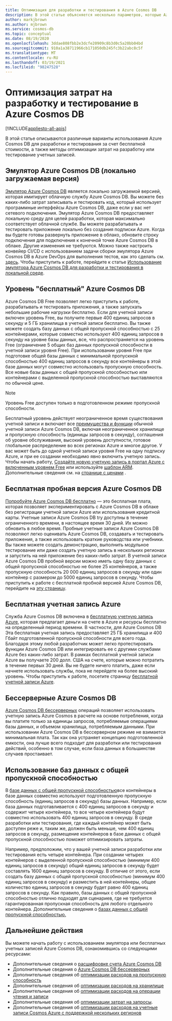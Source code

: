 ```yaml
---
title: Оптимизация для разработки и тестирования в Azure Cosmos DB
description: В этой статье объясняется несколько параметров, которые Azure Cosmos DB предлагает для разработки и тестирования службы бесплатно.
author: markjbrown
ms.author: mjbrown
ms.service: cosmos-db
ms.topic: conceptual
ms.date: 08/19/2020
ms.openlocfilehash: 3ddae808fbb2e3dcfe20909c8b3d0c5a20bb04bd
ms.sourcegitcommit: 910a1a38711966cb171050db245fc3b22abc8c5f
ms.translationtype: MT
ms.contentlocale: ru-RU
ms.lasthandoff: 03/19/2021
ms.locfileid: "98247528"
---
```

# <a name="optimize-development-and-testing-cost-in-azure-cosmos-db"></a>Оптимизация затрат на разработку и тестирование в Azure Cosmos DB
[!INCLUDE[appliesto-all-apis](includes/appliesto-all-apis.md)]

В этой статье описываются различные варианты использования Azure Cosmos DB для разработки и тестирования за счет бесплатной стоимости, а также методы оптимизации затрат на разработку или тестирование учетных записей.

## <a name="azure-cosmos-db-emulator-locally-downloadable-version"></a>Эмулятор Azure Cosmos DB (локально загружаемая версия)

[Эмулятор Azure Cosmos DB](local-emulator.md) является локально загружаемой версией, которая имитирует облачную службу Azure Cosmos DB. Вы можете без каких-либо затрат записывать и тестировать код, который использует программные интерфейсы Azure Cosmos DB, даже если у вас нет сетевого подключения. Эмулятор Azure Cosmos DB предоставляет локальную среду для целей разработки, которая максимально соответствует облачной службе. Вы можете разрабатывать и тестировать приложение локально без создания подписки Azure. Когда вы будете готовы развернуть приложение в облако, обновите строку подключения для подключения к конечной точке Azure Cosmos DB в облаке. Другие изменения не требуются. Можно также настроить конвейер CI/CD с использованием задачи сборки эмулятора Azure Cosmos DB в Azure DevOps для выполнения тестов, как это сделать см. [здесь](tutorial-setup-ci-cd.md). Чтобы приступить к работе, перейдите к статье [Использование эмулятора Azure Cosmos DB для разработки и тестирования в локальной среде](local-emulator.md).

## <a name="azure-cosmos-db-free-tier"></a>Уровень "бесплатный" Azure Cosmos DB

Azure Cosmos DB Free позволяет легко приступить к работе, разрабатывать и тестировать приложения, а также запускать небольшие рабочие нагрузки бесплатно. Если для учетной записи включен уровень Free, вы получите первые 400 единиц запросов в секунду и 5 ГБ хранилища в учетной записи бесплатно. Вы также можете создать базу данных с общей пропускной способностью с 25 контейнерами, которые совместно используют 400 единиц запросов в секунду на уровне базы данных, все, что распространяется на уровень Free (ограничение 5 общих баз данных пропускной способности в учетной записи уровня Free). При использовании уровня Free при подготовке общей базы данных с минимальной пропускной способностью 400 единиц запросов в секунду все контейнеры в этой базе данных могут совместно использовать пропускную способность. Все новые базы данных с общей пропускной способностью или контейнерами с выделенной пропускной способностью выставляются по обычной цене.

> [!NOTE]
> Уровень Free доступен только в подготовленном режиме пропускной способности.

Бесплатный уровень действует неограниченное время существования учетной записи и включает все [преимущества и функции](introduction.md#key-benefits) обычной учетной записи Azure Cosmos DB, включая неограниченное хранилище и пропускную способность (единицы запросов в секунду), соглашения об уровне обслуживания, высокий уровень доступности, готовое глобальное распределение во всех регионах Azure и многое другое. У вас может быть до одной учетной записи уровня Free на одну подписку Azure, и при ее создании необходимо явно включить учетную запись. Чтобы начать работу, [Создайте новую учетную запись в портал Azure с включенным уровнем Free](create-cosmosdb-resources-portal.md) или используйте [шаблон ARM](./manage-with-templates.md#free-tier). Дополнительные сведения см. на [странице с ценами](https://azure.microsoft.com/pricing/details/cosmos-db/) .

## <a name="try-azure-cosmos-db-for-free"></a>Бесплатная пробная версия Azure Cosmos DB

[Попробуйте Azure Cosmos DB бесплатно](https://azure.microsoft.com/try/cosmosdb/) — это бесплатная плата, которая позволяет экспериментировать с Azure Cosmos DB в облаке без регистрации учетной записи Azure или использования кредитной карты. Учетные записи Azure Cosmos DB try доступны в течение ограниченного времени, в настоящее время 30 дней. Их можно обновить в любое время. Пробные учетные записи Azure Cosmos DB позволяют легко оценивать Azure Cosmos DB, создавать и тестировать приложения, а также использовать краткие руководства или учебники. Вы также можете создать демонстрацию, выполнить модульное тестирование или даже создать учетную запись в нескольких регионах и запустить на ней приложение без каких-либо затрат. В учетной записи Azure Cosmos DB пробной версии можно иметь одну базу данных с общей пропускной способностью не более 25 контейнеров, а также пропускную способность 20 000 единиц запросов в секунду или один контейнер с размером до 5000 единиц запросов в секунду. Чтобы приступить к работе с бесплатной пробной версией Azure Cosmos DB, перейдите на [эту страницу](https://azure.microsoft.com/try/cosmosdb/).

## <a name="azure-free-account"></a>Бесплатная учетная запись Azure

Служба Azure Cosmos DB включена в [бесплатную учетную запись Azure](https://azure.microsoft.com/free), которая предлагает деньги на счете в Azure и ресурсы бесплатно на определенный период времени. В частности, для Azure Cosmos DB Эта бесплатная учетная запись предоставляет 25 ГБ хранилища и 400 Гбайт подготовленной пропускной способности для всего года. Благодаря этому любой разработчик может легко протестировать функции Azure Cosmos DB или интегрировать ее с другими службами Azure без каких-либо затрат. В рамках бесплатной учетной записи Azure вы получаете 200 долл. США на счете, которые можно потратить в течение первых 30 дней. Вы не будете ничего платить, даже если начнете использовать службы, пока не перейдете на более высокий уровень. Чтобы приступить к работе, посетите страницу [бесплатной учетной записи Azure](https://azure.microsoft.com/free).

## <a name="azure-cosmos-db-serverless"></a>Бессерверные Azure Cosmos DB

[Azure Cosmos DB бессерверных](serverless.md) операций позволяет использовать учетную запись Azure Cosmos в расчете на основе потребления, когда вы платите только за единицы запросов, потребляемые операциями базы данных, и объемом хранилища, потребляемым данными. При использовании Azure Cosmos DB в бессерверном режиме не взимается минимальная плата. Так как она устраняет концепцию подготовленной емкости, она лучше всего подходит для разработки или тестирования действий, особенно в том случае, если база данных в большинстве случаев простаивает.

## <a name="use-shared-throughput-databases"></a>Использование баз данных с общей пропускной способностью

В [базе данных с общей пропускной способностью](set-throughput.md#set-throughput-on-a-database)все контейнеры в базе данных совместно используют подготовленную пропускную способность (единиц запросов в секунду) базы данных. Например, если база данных подготавливается с 400 единиц запросов в секунду и содержит четыре контейнера, то все четыре контейнера будут совместно использовать 400 единиц запросов в секунду. В среде разработки или тестирования, где каждый контейнер может быть доступен реже и, таким же, должен быть меньше, чем 400 единиц запросов в секунду, размещение контейнеров в базе данных с общей пропускной способностью поможет оптимизировать затраты.

Например, предположим, что у вашей учетной записи разработки или тестирования есть четыре контейнера. При создании четырех контейнеров с выделенной пропускной способностью (минимум 400 единиц запросов в секунду) общий единиц запросов в секунду будет составлять 1600 единиц запросов в секунду. В отличие от этого, если создать базу данных с общей пропускной способностью (минимум 400 единиц запросов в секунду) и разместить в ней контейнеры, общее количество единиц запросов в секунду будет равно 400 единиц запросов в секунду. Как правило, базы данных с общей пропускной способностью отлично подходят для сценариев, где не требуется гарантированная пропускная способность для любого отдельного контейнера.  Дополнительные сведения о [базах данных с общей пропускной способностью.](set-throughput.md#set-throughput-on-a-database)

## <a name="next-steps"></a>Дальнейшие действия

Вы можете начать работу с использованием эмулятора или бесплатных учетных записей Azure Cosmos DB, ознакомившись со следующими ресурсами:

* Дополнительные сведения о [расшифровке счета Azure Cosmos DB](understand-your-bill.md)
* Дополнительные сведения о [Azure Cosmos DB бессерверных](serverless.md)
* Дополнительные сведения об [оптимизации расходов на пропускную способность](optimize-cost-throughput.md)
* Дополнительные сведения об [оптимизации расходов на хранилище](optimize-cost-storage.md)
* Дополнительные сведения об [оптимизации расходов на операции чтения и записи](optimize-cost-reads-writes.md)
* Дополнительные сведения об [оптимизации затрат на запросы](./optimize-cost-reads-writes.md).
* Дополнительные сведения об [оптимизации расходов на учетные записи Cosmos Azure с поддержкой нескольких регионов](optimize-cost-regions.md)